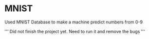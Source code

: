# MNIST
Used MNIST Database to make a machine predict numbers from 0-9

'''
Did not finish the project yet. Need to run it and remove the bugs
'''